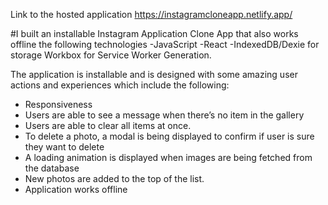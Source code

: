 Link to the hosted application https://instagramcloneapp.netlify.app/

#I built an installable Instagram Application Clone App that also works offline the following technologies
-JavaScript
-React
-IndexedDB/Dexie for storage
Workbox for Service Worker Generation.

The application is installable and is designed with some amazing user actions and experiences which include the following:
- Responsiveness
- Users are able to see a message when there’s no item in the gallery
- Users are able to clear all items at once.
- To delete a photo,  a modal is being displayed to confirm if user is sure they want to delete
- A loading animation is displayed when images are being fetched from the database
- New photos are added to the top of the list.
- Application works offline


